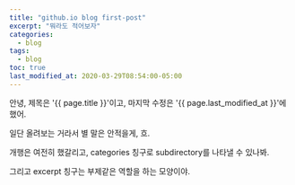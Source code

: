```yaml
---
title: "github.io blog first-post"
excerpt: "뭐라도 적어보자"
categories:
  - blog
tags:
  - blog
toc: true
last_modified_at: 2020-03-29T08:54:00-05:00
---
```


안녕, 제목은 '{{ page.title }}'이고,
마지막 수정은 '{{ page.last_modified_at }}'에 했어.

일단 올려보는 거라서 별 말은 안적을게, 흐.


개행은 여전히 했갈리고, categories 칭구로 subdirectory를 나타낼 수 있나봐.

그리고 excerpt 칭구는 부제같은 역할을 하는 모양이야.
